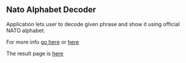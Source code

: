 ## Nato Alphabet Decoder

Application lets user to decode given phrase and show it using official NATO alphabet.

For more info [go here](https://www.osric.com/chris/phonetic.html) or [here](https://en.wikipedia.org/wiki/NATO_phonetic_alphabet)

The result page is [here](https://icelandico.github.io/nato-alphabet-decoder)
